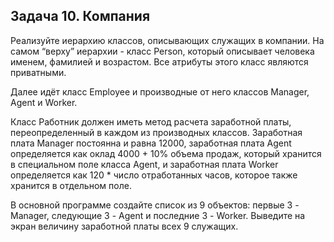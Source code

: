 ## Задача 10. Компания
Реализуйте иерархию классов, описывающих служащих в компании. На самом “верху” иерархии - класс Person, который описывает человека именем, фамилией и возрастом. Все атрибуты этого класс являются приватными.

Далее идёт класс Employee и производные от него классов Manager, Agent и Worker. 

Класс Работник должен иметь метод расчета заработной платы, переопределенный в каждом из производных классов. Заработная плата Manager постоянна и равна 12000, заработная плата Agent определяется как оклад 4000 + 10% объема продаж, который хранится в специальном поле класса Agent, и заработная плата Worker определяется как 120 * число отработанных часов, которое также хранится в отдельном поле.

В основной программе создайте список из 9 объектов: первые 3 - Manager, следующие 3 - Agent и последние 3 - Worker. Выведите на экран величину заработной платы всех 9 служащих.

